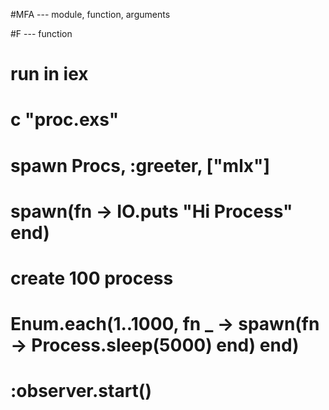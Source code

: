 #MFA --- module, function, arguments

#F --- function


# run in iex
# c "proc.exs"
# spawn Procs, :greeter, ["mlx"]

# spawn(fn -> IO.puts "Hi Process" end)

# create 100 process
# Enum.each(1..1000, fn _ -> spawn(fn -> Process.sleep(5000) end) end)

# :observer.start()